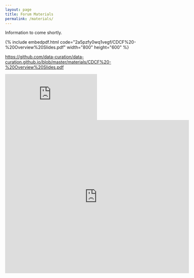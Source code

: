 ```yaml
---
layout: page
title: Forum Materials
permalink: /materials/
---
```


Information to come shortly.

{% include embedpdf.html code="2a5pzfy0wq1vegf/CDCF%20-%20Overview%20Slides.pdf" width="800" height="600" %}


https://github.com/data-curation/data-curation.github.io/blob/master/materials/CDCF%20-%20Overview%20Slides.pdf

<html>
<embed src="https://github.com/data-curation/data-curation.github.io/blob/master/materials/CDCF%20-%20Overview%20Slides.pdf" type="application/pdf" />
<html/>
  
<embed src="https://github.com/data-curation/data-curation.github.io/blob/master/materials/CDCF%20-%20Overview%20Slides.pdf" width="600px" height="500px" />
